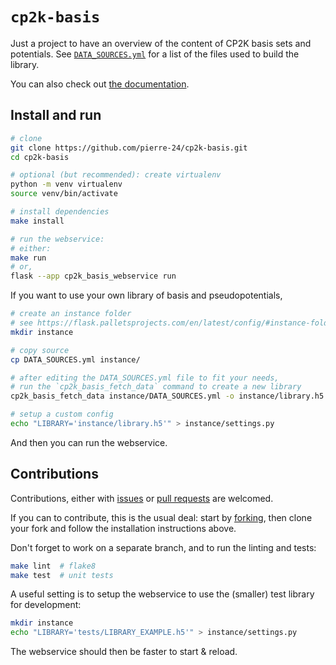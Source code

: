 # `cp2k-basis`

Just a project to have an overview of the content of CP2K basis sets and potentials.
See [`DATA_SOURCES.yml`](DATA_SOURCES.yml) for a list of the files used to build the library.

You can also check out [the documentation](./docs/).

## Install and run

```bash
# clone 
git clone https://github.com/pierre-24/cp2k-basis.git
cd cp2k-basis

# optional (but recommended): create virtualenv
python -m venv virtualenv
source venv/bin/activate

# install dependencies
make install

# run the webservice:
# either:
make run
# or,
flask --app cp2k_basis_webservice run
```

If you want to use your own library of basis and pseudopotentials,

```bash
# create an instance folder
# see https://flask.palletsprojects.com/en/latest/config/#instance-folders
mkdir instance

# copy source
cp DATA_SOURCES.yml instance/

# after editing the DATA_SOURCES.yml file to fit your needs, 
# run the `cp2k_basis_fetch_data` command to create a new library
cp2k_basis_fetch_data instance/DATA_SOURCES.yml -o instance/library.h5 

# setup a custom config
echo "LIBRARY='instance/library.h5'" > instance/settings.py
```

And then you can run the webservice.

## Contributions

Contributions, either with [issues](https://github.com/pierre-24/cp2k_basis/issues) or [pull requests](https://github.com/pierre-24/cp2k_basis/pulls) are welcomed.

If you can to contribute, this is the usual deal: 
start by [forking](https://guides.github.com/activities/forking/), then clone your fork and follow the installation instructions above.

Don't forget to work on a separate branch, and to run the linting and tests:

```bash
make lint  # flake8
make test  # unit tests
```

A useful setting is to setup the webservice to use the (smaller) test library for development:

```bash
mkdir instance
echo "LIBRARY='tests/LIBRARY_EXAMPLE.h5'" > instance/settings.py
```

The webservice should then be faster to start & reload.